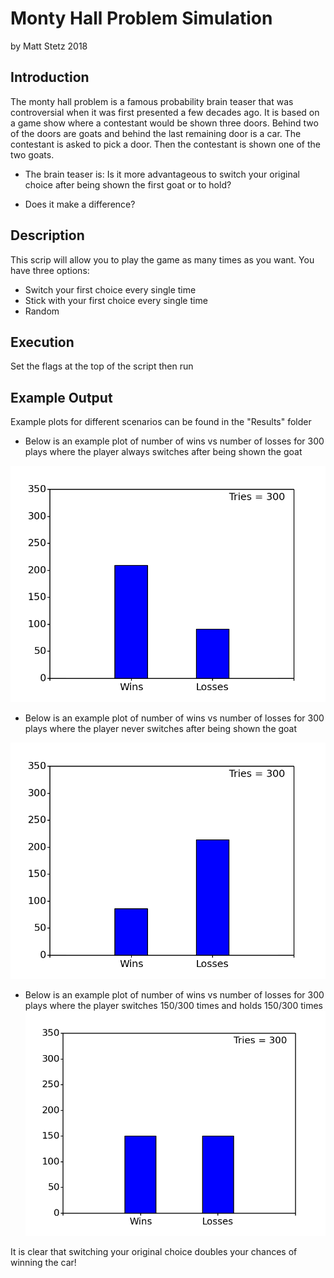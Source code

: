 # Monty Hall Problem Simulation
by Matt Stetz 2018

## Introduction
The monty hall problem is a famous probability brain teaser that was controversial when it was first presented a few decades ago. It is based on a game show where a contestant would be shown three doors. Behind two of the doors are goats and behind the last remaining door is a car. The contestant is asked to pick a door. Then the contestant is shown one of the two goats. 

* The brain teaser is: Is it more advantageous to switch your original choice after being shown the first goat or to hold? 

* Does it make a difference?

## Description
This scrip will allow you to play the game as many times as you want. You have three options:
* Switch your first choice every single time
* Stick with your first choice every single time
* Random

## Execution
Set the flags at the top of the script then run

## Example Output
Example plots for different scenarios can be found in the "Results" folder

* Below is an example plot of number of wins vs number of losses for 300 plays where the player always switches after being shown the goat

![](./Results/switch.png)

* Below is an example plot of number of wins vs number of losses for 300 plays where the player never switches after being shown the goat

![](./Results/hold.png)

* Below is an example plot of number of wins vs number of losses for 300 plays where the player switches 150/300 times and holds 150/300 times
![](./Results/random.png)

It is clear that switching your original choice doubles your chances of winning the car!
